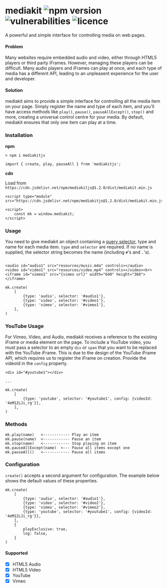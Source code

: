 # mediakit ![npm version](https://img.shields.io/npm/v/mediakitjs?style=flat-square) ![vulnerabilities](https://img.shields.io/snyk/vulnerabilities/npm/mediakitjs?style=flat-square) ![licence](https://img.shields.io/npm/l/mediakitjs?style=flat-square)

A powerful and simple interface for controlling media on web pages.


#### Problem
Many websites require embedded audio and video, either through HTML5 players or third party iFrames. However, managing these players can be difficult. Many audio players and iFrames can play at once, and each type of media has a different API, leading to an unpleasent experience for the user and developer.

#### Solution
mediakit aims to provide a simple interface for controlling all the media item on your page. Simply register the name and type of each item, and you'll have access methods like `play()`, `pause()`, `pauseAllExcept()`, `stop()` and more, creating a universal control centre for your media. By default, mediakit ensures that only one item can play at a time.
### Installation
**npm**
```
> npm i mediakitjs
```
```$xslt
import { create, play, pauseAll } from 'mediakitjs';
```


**cdn**

Load from `https://cdn.jsdelivr.net/npm/mediakitjs@1.2.0/dist/mediakit.min.js`
```$xslt
<script type="module" src="https://cdn.jsdelivr.net/npm/mediakitjs@1.2.0/dist/mediakit.min.js</script>

<script>
    const mk = window.mediakit;
</script>
```

### Usage
You need to give mediakit an object containing a [query selector](https://developer.mozilla.org/en-US/docs/Web/API/Document/querySelector), type and name for each media item.
`type` and `selector` are required. If no name is supplied, the selector string becomes the name (including `#`'s and `.`'s).

```$xslt

<audio id="audio1" src="resources/music.m4a" controls></audio>
<video id="video1" src="resources/video.mp4" controls></video><br>
<iframe id="vimeo1" src="{vimeo url}" width="640" height="360"></iframe>

mk.create(
    [
        {type: 'audio', selector: '#audio1'},
        {type: 'video', selector: '#video1'},
        {type: 'vimeo', selector: '#vimeo1'},
    ],
)
```

### YouTube Usage
For Vimeo, Video, and Audio, mediakit receives a reference to the existing iFrame or media element on the page.
To include a YouTube video, you must pass a selector to an empty `div` or `span` that you want to be replaced with the YouTube iFrame.
This is due to the design of the YouTube iFrame API, which requires us to register the iFrame on creation. Provide the videoId in the `config` property.
```
<div id="#youtube1"></div>

...

mk.create(
    [
        {type: 'youtube', selector: '#youtube1', config: {videoId: '4eM12LJi_rg'}},
    ],
)
```

### Methods
```$xslt
mk.play(name)   <------------ Play an item
mk.pause(name)  <------------ Pause an item
mk.stop(name)   <------------ Stop playing an item
mk.pauseAllExcept(name)  <--- Pause all items except one
mk.pauseAll()   <------------ Pause all items
```

### Configuration
`create()` accepts a second argument for configuration. The example below shows the default values of these properties.
```$xslt
mk.create(
    [
        {type: 'audio', selector: '#audio1'},
        {type: 'video', selector: '#video2'},
        {type: 'vimeo', selector: '#vimeo2'},
        {type: 'youtube', selector: '#youtube1', config: {videoId: '4eM12LJi_rg'}},
    ],
    {
        playExclusive: true,
        log: false,
    }
)
```
#### Supported 
- [x] HTML5 Audio
- [x] HTML5 Video
- [x] YouTube
- [x] Vimeo 
